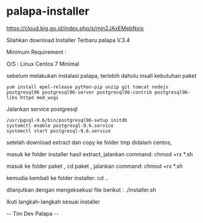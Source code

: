 # palapa-installer

https://cloud.big.go.id/index.php/s/mjn2JAxEMebNxix

Silahkan download Installer Terbaru palapa V.3.4

Minimum Requirement :

O/S : Linux Centos 7 Minimal

sebelum melakukan instalasi palapa, terlebih dahulu insall kebutuhan paket
```
yum install epel-release python-pip unzip git tomcat nodejs postgresql96 postgresql96-server postgresql96-contrib postgresql96-libs httpd mod_wsgi
```

Jalankan service postgresql
```
/usr/pgsql-9.6/bin/postgresql96-setup initdb
systemctl enable postgresql-9.6.service
systemctl start postgresql-9.6.service
```

setelah download extract dan copy ke folder tmp didalam centos,

masuk ke folder installer hasil extract, jalankan command:
chmod +rx *.sh

masuk ke folder paket , cd paket , jalankan command:
chmod +rx *.sh

kemudia kembali ke folder installer:
cd ..


dilanjutkan dengan mengeksekusi file berikut :
./installer.sh

Ikuti langkah-langkah sesuai installer

-- Tim Dev Palapa --

